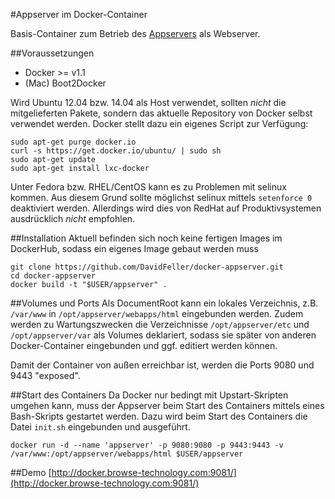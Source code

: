 #Appserver im Docker-Container

Basis-Container zum Betrieb des [Appservers](http://www.appserver.io) als Webserver.

##Voraussetzungen
* Docker >= v1.1
* (Mac) Boot2Docker 

Wird Ubuntu 12.04 bzw. 14.04 als Host verwendet, sollten *nicht* die mitgelieferten Pakete, sondern das aktuelle Repository von Docker selbst verwendet werden. Docker stellt dazu ein eigenes Script zur Verfügung:

    sudo apt-get purge docker.io
    curl -s https://get.docker.io/ubuntu/ | sudo sh
    sudo apt-get update
    sudo apt-get install lxc-docker
    
Unter Fedora bzw. RHEL/CentOS kann es zu Problemen mit selinux kommen. Aus diesem Grund sollte möglichst selinux mittels ```setenforce 0``` deaktiviert werden. Allerdings wird dies von RedHat auf Produktivsystemen ausdrücklich *nicht* empfohlen.

##Installation
Aktuell befinden sich noch keine fertigen Images im DockerHub, sodass ein eigenes Image gebaut werden muss

    git clone https://github.com/DavidFeller/docker-appserver.git
    cd docker-appserver
    docker build -t "$USER/appserver" .

##Volumes und Ports
Als DocumentRoot kann ein lokales Verzeichnis, z.B. ```/var/www``` in ```/opt/appserver/webapps/html``` eingebunden werden. Zudem werden zu Wartungszwecken die Verzeichnisse ```/opt/appserver/etc``` und ```/opt/appserver/var``` als Volumes deklariert, sodass sie später von anderen Docker-Container eingebunden und ggf. editiert werden können.

Damit der Container von außen erreichbar ist, werden die Ports 9080 und 9443 "exposed".

##Start des Containers
Da Docker nur bedingt mit Upstart-Skripten umgehen kann, muss der Appserver beim Start des Containers mittels eines Bash-Skripts gestartet werden. Dazu wird beim Start des Containers die Datei ```init.sh``` eingebunden und ausgeführt.

```docker run -d --name 'appserver' -p 9080:9080 -p 9443:9443 -v /var/www:/opt/appserver/webapps/html $USER/appserver```

##Demo
[http://docker.browse-technology.com:9081/](http://docker.browse-technology.com:9081/)
